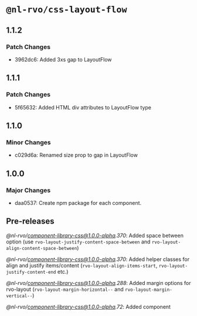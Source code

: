 # `@nl-rvo/css-layout-flow`

## 1.1.2

### Patch Changes

- 3962dc6: Added 3xs gap to LayoutFlow

## 1.1.1

### Patch Changes

- 5f65632: Added HTML div attributes to LayoutFlow type

## 1.1.0

### Minor Changes

- c029d6a: Renamed size prop to gap in LayoutFlow

## 1.0.0

### Major Changes

- daa0537: Create npm package for each component.

## Pre-releases

_@nl-rvo/component-library-css@1.0.0-alpha.370_:
Added space between option (use `rvo-layout-justify-content-space-between` and `rvo-layout-align-content-space-between`)

_@nl-rvo/component-library-css@1.0.0-alpha.370_:
Added helper classes for align and justify items/content (`rvo-layout-align-items-start`, `rvo-layout-justify-content-end` etc.)

_@nl-rvo/component-library-css@1.0.0-alpha.288_:
Added margin options for rvo-layout (`rvo-layout-margin-horizontal--` and `rvo-layout-margin-vertical--`)

_@nl-rvo/component-library-css@1.0.0-alpha.72_:
Added component
